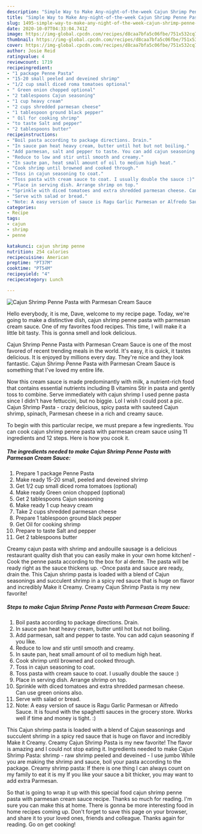 ```yaml
---
description: "Simple Way to Make Any-night-of-the-week Cajun Shrimp Penne Pasta with Parmesan Cream Sauce"
title: "Simple Way to Make Any-night-of-the-week Cajun Shrimp Penne Pasta with Parmesan Cream Sauce"
slug: 1495-simple-way-to-make-any-night-of-the-week-cajun-shrimp-penne-pasta-with-parmesan-cream-sauce
date: 2020-10-07T04:33:04.741Z
image: https://img-global.cpcdn.com/recipes/d8caa7bfa5c06fbe/751x532cq70/cajun-shrimp-penne-pasta-with-parmesan-cream-sauce-recipe-main-photo.jpg
thumbnail: https://img-global.cpcdn.com/recipes/d8caa7bfa5c06fbe/751x532cq70/cajun-shrimp-penne-pasta-with-parmesan-cream-sauce-recipe-main-photo.jpg
cover: https://img-global.cpcdn.com/recipes/d8caa7bfa5c06fbe/751x532cq70/cajun-shrimp-penne-pasta-with-parmesan-cream-sauce-recipe-main-photo.jpg
author: Josie Reid
ratingvalue: 4
reviewcount: 1719
recipeingredient:
- "1 package Penne Pasta"
- "15-20 small peeled and deveined shrimp"
- "1/2 cup small diced roma tomatoes optional"
- " Green onion chopped optional"
- "2 tablespoons Cajun seasoning"
- "1 cup heavy cream"
- "2 cups shredded parmesan cheese"
- "1 tablespoon ground black pepper"
- " Oil for cooking shrimp"
- "to taste Salt and pepper"
- "2 tablespoons butter"
recipeinstructions:
- "Boil pasta according to package directions. Drain."
- "In sauce pan heat heavy cream, butter until hot but not boiling."
- "Add parmesan, salt and pepper to taste. You can add cajun seasoning if you like."
- "Reduce to low and stir until smooth and creamy."
- "In saute pan, heat small amount of oil to medium high heat."
- "Cook shrimp until browned and cooked through."
- "Toss in cajun seasoning to coat."
- "Toss pasta with cream sauce to coat. I usually double the sauce :)"
- "Place in serving dish. Arrange shrimp on top."
- "Sprinkle with diced tomatoes and extra shredded parmesan cheese. Can use green onions also."
- "Serve with salad or bread."
- "Note: A easy version of sauce is Ragu Garlic Parmesan or Alfredo Sauce. It is found with the spaghetti sauces in the grocery store. Works well if time and money is tight. :)"
categories:
- Recipe
tags:
- cajun
- shrimp
- penne

katakunci: cajun shrimp penne 
nutrition: 254 calories
recipecuisine: American
preptime: "PT37M"
cooktime: "PT54M"
recipeyield: "4"
recipecategory: Lunch

---
```



![Cajun Shrimp Penne Pasta with Parmesan Cream Sauce](https://img-global.cpcdn.com/recipes/d8caa7bfa5c06fbe/751x532cq70/cajun-shrimp-penne-pasta-with-parmesan-cream-sauce-recipe-main-photo.jpg)

Hello everybody, it is me, Dave, welcome to my recipe page. Today, we're going to make a distinctive dish, cajun shrimp penne pasta with parmesan cream sauce. One of my favorites food recipes. This time, I will make it a little bit tasty. This is gonna smell and look delicious.

Cajun Shrimp Penne Pasta with Parmesan Cream Sauce is one of the most favored of recent trending meals in the world. It's easy, it is quick, it tastes delicious. It is enjoyed by millions every day. They're nice and they look fantastic. Cajun Shrimp Penne Pasta with Parmesan Cream Sauce is something that I've loved my entire life.

Now this cream sauce is made predominantly with milk, a nutrient-rich food that contains essential nutrients including B vitamins Stir in pasta and gently toss to combine. Serve immediately with cajun shrimp I used penne pasta since I didn&#39;t have fettuccini, but no biggie. Lol I wish I could post a pic. Cajun Shrimp Pasta - crazy delicious, spicy pasta with sauteed Cajun shrimp, spinach, Parmesan cheese in a rich and creamy sauce.


To begin with this particular recipe, we must prepare a few ingredients. You can cook cajun shrimp penne pasta with parmesan cream sauce using 11 ingredients and 12 steps. Here is how you cook it.

<!--inarticleads1-->

##### The ingredients needed to make Cajun Shrimp Penne Pasta with Parmesan Cream Sauce:

1. Prepare 1 package Penne Pasta
1. Make ready 15-20 small, peeled and deveined shrimp
1. Get 1/2 cup small diced roma tomatoes (optional)
1. Make ready  Green onion chopped (optional)
1. Get 2 tablespoons Cajun seasoning
1. Make ready 1 cup heavy cream
1. Take 2 cups shredded parmesan cheese
1. Prepare 1 tablespoon ground black pepper
1. Get  Oil for cooking shrimp
1. Prepare to taste Salt and pepper
1. Get 2 tablespoons butter


Creamy cajun pasta with shrimp and andouille sausage is a delicious restaurant quality dish that you can easily make in your own home kitchen! -Cook the penne pasta according to the box for al dente. The pasta will be ready right as the sauce thickens up. -Once pasta and sauce are ready, drain the. This Cajun shrimp pasta is loaded with a blend of Cajun seasonings and succulent shrimp in a spicy red sauce that is huge on flavor and incredibly Make it Creamy. Creamy Cajun Shrimp Pasta is my new favorite! 

<!--inarticleads2-->

##### Steps to make Cajun Shrimp Penne Pasta with Parmesan Cream Sauce:

1. Boil pasta according to package directions. Drain.
1. In sauce pan heat heavy cream, butter until hot but not boiling.
1. Add parmesan, salt and pepper to taste. You can add cajun seasoning if you like.
1. Reduce to low and stir until smooth and creamy.
1. In saute pan, heat small amount of oil to medium high heat.
1. Cook shrimp until browned and cooked through.
1. Toss in cajun seasoning to coat.
1. Toss pasta with cream sauce to coat. I usually double the sauce :)
1. Place in serving dish. Arrange shrimp on top.
1. Sprinkle with diced tomatoes and extra shredded parmesan cheese. Can use green onions also.
1. Serve with salad or bread.
1. Note: A easy version of sauce is Ragu Garlic Parmesan or Alfredo Sauce. It is found with the spaghetti sauces in the grocery store. Works well if time and money is tight. :)


This Cajun shrimp pasta is loaded with a blend of Cajun seasonings and succulent shrimp in a spicy red sauce that is huge on flavor and incredibly Make it Creamy. Creamy Cajun Shrimp Pasta is my new favorite! The flavor is amazing and I could not stop eating it. Ingredients needed to make Cajun Shrimp Pasta: shrimp - raw shrimp peeled and deveined - I use jumbo While you are making the shrimp and sauce, boil your pasta according to the package. Creamy shrimp pasta: If there is one thing I can always count on my family to eat it is my If you like your sauce a bit thicker, you may want to add extra Parmesan. 

So that is going to wrap it up with this special food cajun shrimp penne pasta with parmesan cream sauce recipe. Thanks so much for reading. I'm sure you can make this at home. There is gonna be more interesting food in home recipes coming up. Don't forget to save this page on your browser, and share it to your loved ones, friends and colleague. Thanks again for reading. Go on get cooking!
